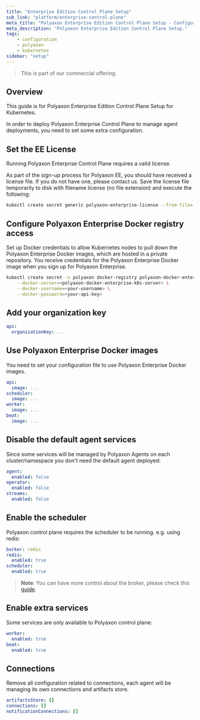 ```yaml
---
title: "Enterprise Edition Control Plane Setup"
sub_link: "platform/enterprise-control-plane"
meta_title: "Polyaxon Enterprise Edition Control Plane Setup - Configuration"
meta_description: "Polyaxon Enterprise Edition Control Plane Setup."
tags:
    - configuration
    - polyaxon
    - kubernetes
sidebar: "setup"
---
```


<blockquote class="commercial">This is part of our commercial offering.</blockquote>

## Overview

This guide is for Polyaxon Enterprise Edition Control Plane Setup for Kubernetes.

In order to deploy Polyaxon Enterprise Control Plane to manage agent deployments, you need to set some extra configuration.

## Set the EE License

Running Polyaxon Enterprise Control Plane requires a valid license.

As part of the sign-up process for Polyaxon EE, you should have received a license file.
If you do not have one, please contact us.
Save the license file temporarily to disk with filename license (no file extension) and execute the following:

```bash
kubectl create secret generic polyaxon-enterprise-license --from-file=./license -n polyaxon
```

## Configure Polyaxon Enterprise Docker registry access

Set up Docker credentials to allow Kubernetes nodes to pull down the Polyaxon Enterprise Docker images, 
which are hosted in a private repository.
You receive credentials for the Polyaxon Enterprise Docker image when you sign up for Polyaxon Enterprise.

```bash
kubectl create secret -n polyaxon docker-registry polyaxon-docker-enterprise-k8s \
    --docker-server=<polyaxon-docker-enterprise-k8s-server> \
    --docker-username=<your-username> \
    --docker-password=<your-api-key>
```

## Add your organization key

```yaml
api:
  organizationKey: ...
```

## Use Polyaxon Enterprise Docker images

You need to set your configuration file to use Polyaxon Enterprise Docker images.

```yaml
api:
  image: ...
scheduler:
  image: ...
worker:
  image: ...
beat:
  image: ...
```

## Disable the default agent services

Since some services will be managed by Polyaxon Agents on each cluster/namespace you don't need the default agent deployed:

```yaml
agent:
  enabled: false
operator:
  enabled: false
streams:
  enabled: false
```

## Enable the scheduler

Polyaxon control plane requires the scheduler to be running. e.g. using redis:

```yaml
borker: redis
redis:
  enabled: true
scheduler:
  enabled: true
```

> **Note**: You can have more control about the broker, please check this [guide](/docs/setup/platform/broker/).

## Enable extra services

Some services are only available to Polyaxon control plane:

```yaml
worker:
  enabled: true
beat:
  enabled: true
```

## Connections

Remove all configuration related to connections, each agent will be managing its own connections and artifacts store.

```yaml
artifactsStore: {}
connections: []
notificationConnections: []
```
